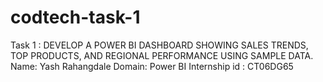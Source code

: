 # codtech-task-1
Task 1 : DEVELOP A POWER BI DASHBOARD SHOWING SALES TRENDS, TOP PRODUCTS, AND REGIONAL PERFORMANCE USING SAMPLE DATA.
Name: Yash Rahangdale
Domain: Power BI
Internship id : CT06DG65
